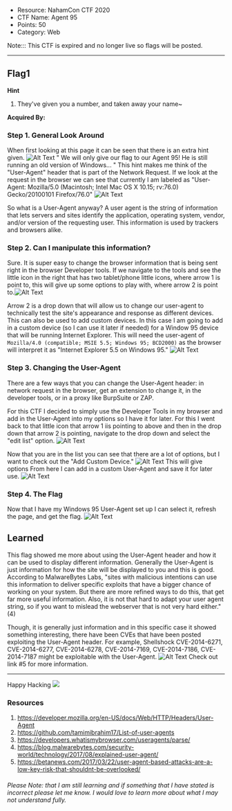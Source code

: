 
- Resource: NahamCon CTF 2020
- CTF Name: Agent 95
- Points: 50
- Category: Web

Note::: This CTF is expired and no longer live so flags will be posted.

<hr>



## Flag1
 __Hint__ 
 1. They've given you a number, and taken away your name~ 


 __Acquired By:__
### Step 1. General Look Around
When first looking at this page it can be seen that there is an extra hint given. ![Alt Text](https://dev-to-uploads.s3.amazonaws.com/i/7rac5gvcpc81amjlfr0p.png) " We will only give our flag to our Agent 95! He is still running an old version of Windows... " This hint makes me think of the "User-Agent" header that is part of the Network Request. If we look at the request in the browser we can see that currently I am labeled as "User-Agent: Mozilla/5.0 (Macintosh; Intel Mac OS X 10.15; rv:76.0) Gecko/20100101 Firefox/76.0" ![Alt Text](https://dev-to-uploads.s3.amazonaws.com/i/5o0y2wx6dnp36grofkob.png)

So what is a User-Agent anyway? A user agent is the string of information that lets servers and sites identify the application, operating system, vendor, and/or version of the requesting user. This information is used by trackers and browsers alike.

### Step 2. Can I manipulate this information?
Sure. It is super easy to change the browser information that is being sent right in the browser Developer tools. If we navigate to the tools and see the little icon in the right that has two tablet/phone little icons, where arrow 1 is point to, this will give up some options to play with, where arrow 2 is point to.![Alt Text](https://dev-to-uploads.s3.amazonaws.com/i/iofdonxtnjoj6aik2c48.png)

Arrow 2 is a drop down that will allow us to change our user-agent to technically test the site's appearance and response as different devices. This can also be used to add custom devices. 
In this case I am going to add in a custom device (so I can use it later if needed) for a Window 95 device that will be running Internet Explorer. This will need the user-agent of `Mozilla/4.0 (compatible; MSIE 5.5; Windows 95; BCD2000)` as the browser will interpret it as "Internet Explorer 5.5 on Windows 95." ![Alt Text](https://dev-to-uploads.s3.amazonaws.com/i/adxet5w3pie50vvx2m0w.png)

### Step 3. Changing the User-Agent
There are a few ways that you can change the User-Agent header: in network request in the browser, get an extension to change it, in the developer tools, or in a proxy like BurpSuite or ZAP. 

For this CTF I decided to simply use the Developer Tools in my browser and add in the User-Agent into my options so I have it for later. For this I went back to that little icon that arrow 1 iis pointing to above and then in the drop down that arrow 2 is pointing, navigate to the drop down and select the "edit list" option. ![Alt Text](https://dev-to-uploads.s3.amazonaws.com/i/b4vyeh4v626ov237ze5t.png)

Now that you are in the list you can see that there are a lot of options, but I want to check out the "Add Custom Device." ![Alt Text](https://dev-to-uploads.s3.amazonaws.com/i/fyz2fj1y2yzyx9gafslq.png) This will give options 
From here I can add in a custom User-Agent and save it for later use. ![Alt Text](https://dev-to-uploads.s3.amazonaws.com/i/maise3zc7zfhuoxua79g.png)

### Step 4. The Flag
Now that I have my Windows 95 User-Agent set up I can select it, refresh the page, and get the flag. ![Alt Text](https://dev-to-uploads.s3.amazonaws.com/i/hv21mle4ko26a5fy5wqf.png)




## Learned
This flag showed me more about using the User-Agent header and how it can be used to display different information. 
Generally the User-Agent is just information for how the site will be displayed to you and this is good. According to MalwareBytes Labs, "sites with malicious intentions can use this information to deliver specific exploits that have a bigger chance of working on your system. But there are more refined ways to do this, that get far more useful information. Also, it is not that hard to adapt your user agent string, so if you want to mislead the webserver that is not very hard either." (4)

Though, it is generally just information and in this specific case it showed something interesting, there have been CVEs that have been posted exploiting the User-Agent header. For example, Shellshock CVE-2014-6271, CVE-2014-6277, CVE-2014-6278, CVE-2014-7169, CVE-2014-7186, CVE-2014-7187 might be exploitable with the User-Agent. ![Alt Text](https://dev-to-uploads.s3.amazonaws.com/i/l8ecyg577d3amt4tx0ve.png) Check out link #5 for more information.







<hr>

Happy Hacking
![](https://media.giphy.com/media/l3vRmVv5P01I5NDAA/giphy.gif)

### Resources
1. https://developer.mozilla.org/en-US/docs/Web/HTTP/Headers/User-Agent
2. https://github.com/tamimibrahim17/List-of-user-agents
3. https://developers.whatismybrowser.com/useragents/parse/
4. https://blog.malwarebytes.com/security-world/technology/2017/08/explained-user-agent/
5. https://betanews.com/2017/03/22/user-agent-based-attacks-are-a-low-key-risk-that-shouldnt-be-overlooked/


###### Please Note: that I am still learning and if something that I have stated is incorrect please let me know. I would love to learn more about what I may not understand fully.
